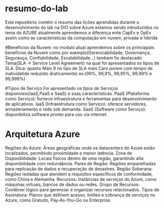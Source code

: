 # resumo-do-lab
Este repositório contém o resumo das lições aprendidas durante o desenvolvimento do lab na DIO sobre Azure
estamos sendo introduzidos no tema do AZURE atualmente aprendemos a diferença ente CapEx e OpEx assim como as 
caracteristicas da computação em nuvem, privada e hibrida

#Beneficios da Nuvem:
no modulo atual aprendemos sobre os princiapais beneficios da Nuvem como por exemplo(Gerenciabilidade, Governança, Segurança, Confiabilidade, Escalabilidade...)
tambem foi destacado Tema(SLA -> Service Level Agreement) na qual foi apresentados os tipos de SLA.
Dica: quanto Mais 9 no tipo de SLA mais Caro porem com tempo de inatividalide reduzido draticamente) ex:(99%, 99,9%, 99,95%, 99,99% e 99,999%)

#Tipos de Serviço
Foi apresentado os tipos de Serviços disponiveis(IaaS,PaaS e SaaS) e suas caracteristicas.
PaaS (Plataforma como Serviço): fornece infraestrutura e ferramentas para desenvolvimento de aplicativos.
IaaS (Infraestrutura como Serviço): oferece servidores, armazenamento e rede sob demanda.
SaaS (Software como Serviço): disponibiliza software pronto para uso via internet.

# Arquitetura Azure
Regiões do Azure: Áreas geográficas onde os datacenters do Azure estão localizados, permitindo proximidade e menor latência.
Zona de Disponibilidade: Locais físicos dentro de uma região, garantindo alta disponibilidade com redundância.
Pares de Região: Regiões emparelhadas para replicação de dados e recuperação de desastres.
Região Soberana: Regiões isoladas que atendem a requisitos específicos de conformidade, como China e Alemanha.
Recursos: Instâncias de serviços do Azure, como máquinas virtuais, bancos de dados ou redes.
Grupo de Recursos: Contêiner lógico para gerenciar e organizar recursos relacionados.
Tipos de Assinatura: Planos que definem acesso, limites e cobrança de serviços no Azure, como Gratuito, Pay-As-You-Go ou Enterprise.
